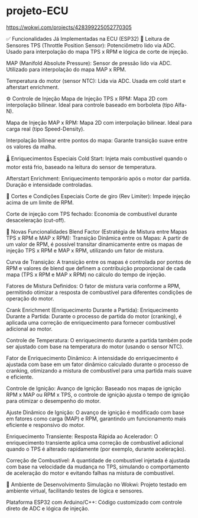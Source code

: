 # projeto-ECU
https://wokwi.com/projects/428399225052770305


✅ Funcionalidades Já Implementadas na ECU (ESP32)
🔧 Leitura de Sensores
TPS (Throttle Position Sensor): Potenciômetro lido via ADC. Usado para interpolação do mapa TPS x RPM e lógica de corte de injeção.

MAP (Manifold Absolute Pressure): Sensor de pressão lido via ADC. Utilizado para interpolação do mapa MAP x RPM.

Temperatura do motor (sensor NTC): Lida via ADC. Usada em cold start e afterstart enrichment.

⚙️ Controle de Injeção
Mapa de Injeção TPS x RPM: Mapa 2D com interpolação bilinear. Ideal para controle baseado em borboleta (tipo Alfa-N).

Mapa de Injeção MAP x RPM: Mapa 2D com interpolação bilinear. Ideal para carga real (tipo Speed-Density).

Interpolação bilinear entre pontos do mapa: Garante transição suave entre os valores da malha.

🌡️ Enriquecimentos Especiais
Cold Start: Injeta mais combustível quando o motor está frio, baseado na leitura do sensor de temperatura.

Afterstart Enrichment: Enriquecimento temporário após o motor dar partida. Duração e intensidade controladas.

🛑 Cortes e Condições Especiais
Corte de giro (Rev Limiter): Impede injeção acima de um limite de RPM.

Corte de injeção com TPS fechado: Economia de combustível durante desaceleração (cut-off).

🔧 Novas Funcionalidades
Blend Factor (Estratégia de Mistura entre Mapas TPS x RPM e MAP x RPM):
Transição Dinâmica entre os Mapas: A partir de um valor de RPM, é possível transitar dinamicamente entre os mapas de injeção TPS x RPM e MAP x RPM, utilizando um fator de mistura.

Curva de Transição: A transição entre os mapas é controlada por pontos de RPM e valores de blend que definem a contribuição proporcional de cada mapa (TPS x RPM e MAP x RPM) no cálculo do tempo de injeção.

Fatores de Mistura Definidos: O fator de mistura varia conforme a RPM, permitindo otimizar a resposta de combustível para diferentes condições de operação do motor.

Crank Enrichment (Enriquecimento Durante a Partida):
Enriquecimento Durante a Partida: Durante o processo de partida do motor (cranking), é aplicada uma correção de enriquecimento para fornecer combustível adicional ao motor.

Controle de Temperatura: O enriquecimento durante a partida também pode ser ajustado com base na temperatura do motor (usando o sensor NTC).

Fator de Enriquecimento Dinâmico: A intensidade do enriquecimento é ajustada com base em um fator dinâmico calculado durante o processo de cranking, otimizando a mistura de combustível para uma partida mais suave e eficiente.

Controle de Ignição:
Avanço de Ignição: Baseado nos mapas de ignição RPM x MAP ou RPM x TPS, o controle de ignição ajusta o tempo de ignição para otimizar o desempenho do motor.

Ajuste Dinâmico de Ignição: O avanço de ignição é modificado com base em fatores como carga (MAP) e RPM, garantindo um funcionamento mais eficiente e responsivo do motor.

Enriquecimento Transiente:
Resposta Rápida ao Acelerador: O enriquecimento transiente aplica uma correção de combustível adicional quando o TPS é alterado rapidamente (por exemplo, durante aceleração).

Correção de Combustível: A quantidade de combustível injetada é ajustada com base na velocidade da mudança no TPS, simulando o comportamento de aceleração do motor e evitando falhas na mistura de combustível.

🧪 Ambiente de Desenvolvimento
Simulação no Wokwi: Projeto testado em ambiente virtual, facilitando testes de lógica e sensores.

Plataforma ESP32 com Arduino/C++: Código customizado com controle direto de ADC e lógica de injeção.

